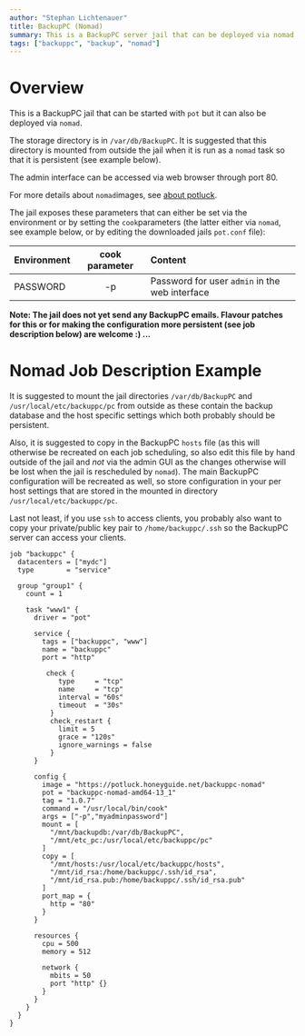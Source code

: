 ```yaml
---
author: "Stephan Lichtenauer"
title: BackupPC (Nomad)
summary: This is a BackupPC server jail that can be deployed via nomad.
tags: ["backuppc", "backup", "nomad"]
---
```


# Overview

This is a BackupPC jail that can be started with ```pot``` but it can also be deployed via ```nomad```.

The storage directory is in ```/var/db/BackupPC```.
It is suggested that this directory is mounted from outside the jail when it is run as a ```nomad``` task so that it is persistent (see example below).

The admin interface can be accessed via web browser through port 80.

For more details about ```nomad```images, see [about potluck](https://potluck.honeyguide.net/micro/about-potluck/).

The jail exposes these parameters that can either be set via the environment or by setting the ```cook```parameters (the latter either via ```nomad```, see example below, or by editing the downloaded jails ```pot.conf``` file):

| Environment      | cook parameter     | Content      |
| :--------------- | :----------------: | :-----------|
| PASSWORD         | -p              | Password for user ```admin``` in the web interface |

**Note: The jail does not yet send any BackupPC emails. Flavour patches for this or for making the configuration more persistent (see job description below) are welcome :) ...**

# Nomad Job Description Example

It is suggested to mount the jail directories ```/var/db/BackupPC``` and ```/usr/local/etc/backuppc/pc``` from outside as these contain the backup database and the host specific settings which both probably should be persistent.

Also, it is suggested to copy in the BackupPC ```hosts``` file (as this will otherwise be recreated on each job scheduling, so also edit this file by hand outside of the jail and *not* via the admin GUI as the changes otherwise will be lost when the jail is rescheduled by ```nomad```). The main BackupPC configuration will be recreated as well, so store configuration in your per host settings that are stored in the mounted in directory ```/usr/local/etc/backuppc/pc```.

Last not least, if you use ```ssh``` to access clients, you probably also want to copy your private/public key pair to ```/home/backuppc/.ssh``` so the BackupPC server can access your clients.

```
job "backuppc" {
  datacenters = ["mydc"]
  type        = "service"

  group "group1" {
    count = 1

    task "www1" {
      driver = "pot"

      service {
        tags = ["backuppc", "www"]
        name = "backuppc"
        port = "http"

         check {
            type     = "tcp"
            name     = "tcp"
            interval = "60s"
            timeout  = "30s"
          }
          check_restart {
            limit = 5
            grace = "120s"
            ignore_warnings = false
          }
      }

      config {
        image = "https://potluck.honeyguide.net/backuppc-nomad"
        pot = "backuppc-nomad-amd64-13_1"
        tag = "1.0.7"
        command = "/usr/local/bin/cook"
        args = ["-p","myadminpassword"]
        mount = [
          "/mnt/backupdb:/var/db/BackupPC",
          "/mnt/etc_pc:/usr/local/etc/backuppc/pc"
        ]
        copy = [
          "/mnt/hosts:/usr/local/etc/backuppc/hosts",
          "/mnt/id_rsa:/home/backuppc/.ssh/id_rsa",
          "/mnt/id_rsa.pub:/home/backuppc/.ssh/id_rsa.pub"
        ]
        port_map = {
          http = "80"
        }
      }

      resources {
        cpu = 500
        memory = 512

        network {
          mbits = 50
          port "http" {}
        }
      }
    }
  }
}
```

